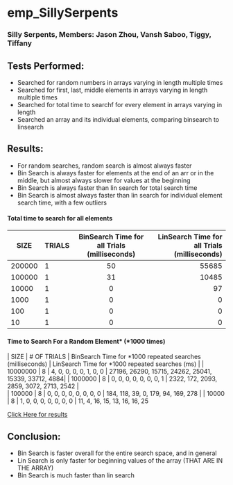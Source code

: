 # emp_SillySerpents
### Silly Serpents, Members: Jason Zhou, Vansh Saboo, Tiggy, Tiffany

## Tests Performed: 
  - Searched for random numbers in arrays varying in length multiple times
  - Searched for first, last, middle elements in arrays varying in length multiple times
  - Searched for total time to searchf for every element in arrays varying in length
  - Searched an array and its individual elements, comparing binsearch to linsearch
 
## Results: 
  - For random searches, random search is almost always faster
  - Bin Search is always faster for elements at the end of an arr or in the middle, but almost always slower for values at the beginning
  - Bin Search is always faster than lin search for total search time
  - Bin Search is almost always faster than lin search for individual element search time, with a few outliers

#### Total time to search for all elements
| SIZE | TRIALS | BinSearch Time for all Trials (milliseconds)  | LinSearch Time for all Trials (milliseconds) |
|-----------------|:-------------|:---------------:|---------------:|
| 200000         | 1        | 50      | 55685                  |
| 100000        | 1         | 31      | 10485                  |
| 10000       | 1         | 0      | 97                  |
| 1000     | 1         | 0      | 0                 |
| 100     | 1         | 0      | 0                |
| 10    | 1         | 0      |  0              |

#### Time to Search For a Random Element\* (\*1000 times)
| SIZE | # OF TRIALS | BinSearch Time for \*1000 repeated searches (milliseconds)  | LinSearch Time for \*1000 repeated searches (ms) |
| 10000000  | 8 |  4, 0, 0, 0, 0, 1, 0, 0 | 27196, 26290, 15715, 24262, 25041, 15339, 33712, 4884|
| 1000000   | 8 | 0, 0, 0, 0, 0, 0, 0, 1  | 2322, 172, 2093, 2859, 3072, 2713, 2542 |  
| 100000    | 8 | 0, 0, 0, 0, 0, 0, 0, 0 | 184, 118, 39, 0, 179, 94, 169, 278 | 
| 10000     | 8 | 1, 0, 0, 0, 0, 0,  0, 0 | 11, 4, 16, 15, 13, 16, 16, 25


  [Click Here for results](https://github.com/independence106/emp_SillySerpents/blob/main/results.txt)

## Conclusion: 
  - Bin Search is faster overall for the entire search space, and in general
  - Lin Search is only faster for beginning values of the array (THAT ARE IN THE ARRAY)
  - Bin Search is much faster than lin search
